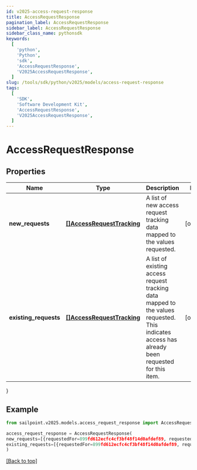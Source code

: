 ```yaml
---
id: v2025-access-request-response
title: AccessRequestResponse
pagination_label: AccessRequestResponse
sidebar_label: AccessRequestResponse
sidebar_class_name: pythonsdk
keywords:
  [
    'python',
    'Python',
    'sdk',
    'AccessRequestResponse',
    'V2025AccessRequestResponse',
  ]
slug: /tools/sdk/python/v2025/models/access-request-response
tags:
  [
    'SDK',
    'Software Development Kit',
    'AccessRequestResponse',
    'V2025AccessRequestResponse',
  ]
---
```


# AccessRequestResponse

## Properties

| Name | Type | Description | Notes |
| --- | --- | --- | --- |
| **new_requests** | [**[]AccessRequestTracking**](access-request-tracking) | A list of new access request tracking data mapped to the values requested. | [optional] |
| **existing_requests** | [**[]AccessRequestTracking**](access-request-tracking) | A list of existing access request tracking data mapped to the values requested. This indicates access has already been requested for this item. | [optional] |

}

## Example

```python
from sailpoint.v2025.models.access_request_response import AccessRequestResponse

access_request_response = AccessRequestResponse(
new_requests=[{requestedFor=899fd612ecfc4cf3bf48f14d0afdef89, requestedItemsDetails=[{type=ENTITLEMENT, id=779c6fd7171540bba1184e5946112c28}], attributesHash=-1928438224, accessRequestIds=[5d3118c518a44ec7805450d53479ccdb]}],
existing_requests=[{requestedFor=899fd612ecfc4cf3bf48f14d0afdef89, requestedItemsDetails=[{type=ROLE, id=779c6fd7171540bbc1184e5946112c28}], attributesHash=2843118224, accessRequestIds=[5d3118c518a44ec7805450d53479ccdc]}]
)

```

[[Back to top]](#)
